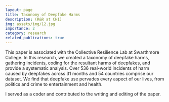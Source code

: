 ```yaml
---
layout: page
title: Taxonomy of Deepfake Harms
description: (R&R at CHI)
img: assets/img/12.jpg
importance: 2
category: research
related_publications: true
---
```


This paper is associated with the Collective Resilience Lab at Swarthmore College. In this research, we created a taxonomy of deepfake harms, gathering incidents, coding for the resultant harms of deepfakes, and provide a systematic analysis. Over 536
real-world incidents of harm caused by deepfakes across 31 months and 54 countries comprise our dataset. We find that deepfake use pervades every aspect of our lives, from politics and crime to entertainment and health.

I served as a coder and contributed to the writing and editing of the paper.
